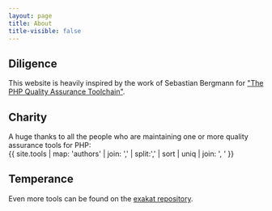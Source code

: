 ```yaml
---
layout: page
title: About
title-visible: false
---
```


## Diligence

This website is heavily inspired by the work of Sebastian Bergmann
for ["The PHP Quality Assurance Toolchain"](http://phpqatools.org/).

## Charity

A huge thanks to all the people who are maintaining one or more quality assurance tools for PHP:
<br/>{{ site.tools | map: 'authors' | join: ',' | split:',' | sort | uniq | join: ', ' }}

## Temperance

Even more tools can be found on the [exakat repository](https://github.com/exakat/php-static-analysis-tools).
